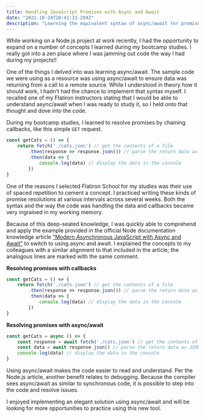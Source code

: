 ```yaml
---
title: Handling JavaScript Promises with Async and Await
date: "2021-10-24T20:41:33.284Z"
description: "Learning the equivalent syntax of async/await for promises and callback chaining"
---
```


While working on a Node.js project at work recently, I had the opportunity to expand on a number of concepts I learned during my bootcamp studies. I really got into a zen place where I was jamming out code the way I had during my projects!!

One of the things I delved into was learning async/await. The sample code we were using as a resource was using async/await to ensure data was returning from a call to a remote source. While I understood in theory how it should work, I hadn't had the chance to implement that syntax myself. I recalled one of my Flatiron instructors stating that I would be able to understand async/await when I was ready to study it, so I held onto that thought and dove into the code.

During my bootcamp studies, I learned to resolve promises by chaining callbacks, like this simple `GET` request.

```JavaScript
const getCats = () => {
    return fetch('./cats.json') // get the contents of a file
        .then(response => response.json()) // parse the return data as JSON
        .then(data => {
            console.log(data) // display the data in the console
        })
}
```

One of the reasons I selected Flatiron School for my studies was their use of spaced repetition to cement a concept. I practiced writing these kinds of promise resolutions at various intervals across several weeks. Both the syntax and the way the code was handling the data and callbacks became very ingrained in my working memory.

Because of this deep-seated knowledge, I was quickly able to comprehend and apply the example provided in the official Node documentation knowledge article ["Modern Asynchronous JavaScript with Async and Await"](https://nodejs.dev/learn/modern-asynchronous-javascript-with-async-and-await) to switch to using async and await. I explained the concepts to my colleagues with a similar alignment to that included in the article; the analogous lines are marked with the same comment.

**Resolving promises with callbacks**
```JavaScript
const getCats = () => {
    return fetch('./cats.json') // get the contents of a file
        .then(response => response.json()) // parse the return data as JSON
        .then(data => {
            console.log(data) // display the data in the console
        })
}
```

**Resolving promises with async/await**
```JavaScript
const getCats = async () => {
    const response = await fetch('./cats.json') // get the contents of a file
    const data = await response.json() // parse the return data as JSON
    console.log(data) // display the data in the console
}
```

Using async/await makes the code easier to read and understand. Per the Node.js article, another benefit relates to debugging. Because the compiler sees async/await as similar to synchronous code, it is possible to step into the code and resolve issues.

I enjoyed implementing an elegant solution using async/await and will be looking for more opportunities to practice using this new tool.
